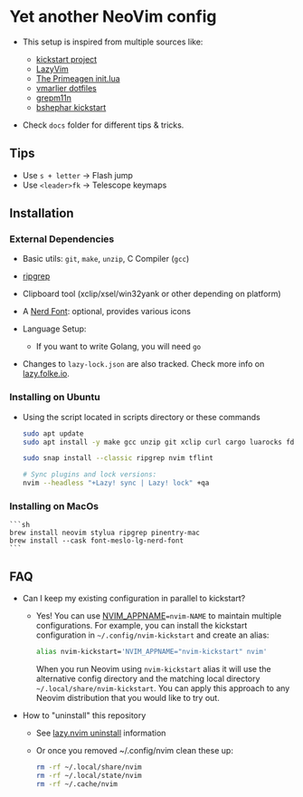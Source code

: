 # Yet another NeoVim config

- This setup is inspired from multiple sources like:
  - [kickstart project](https://github.com/nvim-lua/kickstart.nvim)
  - [LazyVim](https://www.lazyvim.org/configuration/)
  - [The Primeagen init.lua](https://github.com/ThePrimeagen/init.lua/)
  - [vmarlier dotfiles](https://github.com/vmarlier/dotfiles/tree/master/nvim)
  - [grepm11n](https://github.com/grem11n/dotfiles/tree/master/config/nvim)
  - [bshephar kickstart](https://github.com/bshephar/kickstart-nvim)

- Check `docs` folder for different tips & tricks.

## Tips

- Use `s + letter` → Flash jump 
- Use `<leader>fk` → Telescope keymaps

## Installation

### External Dependencies

- Basic utils: `git`, `make`, `unzip`, C Compiler (`gcc`)
- [ripgrep](https://github.com/BurntSushi/ripgrep#installation)
- Clipboard tool (xclip/xsel/win32yank or other depending on platform)
- A [Nerd Font](https://www.nerdfonts.com/): optional, provides various icons
- Language Setup:
  - If you want to write Golang, you will need `go`

- Changes to `lazy-lock.json` are also tracked. Check more info on [lazy.folke.io](https://lazy.folke.io/usage/lockfile).

### Installing on Ubuntu

- Using the script located in scripts directory or these commands

  ```sh
  sudo apt update
  sudo apt install -y make gcc unzip git xclip curl cargo luarocks fd-find python3-pip python3-neo python3-yamlfix shellcheck ansible-lint shellcheck markdownlint yamllint jq shfmt

  sudo snap install --classic ripgrep nvim tflint

  # Sync plugins and lock versions:
  nvim --headless "+Lazy! sync | Lazy! lock" +qa
  ```

### Installing on MacOs

    ```sh
    brew install neovim stylua ripgrep pinentry-mac
    brew install --cask font-meslo-lg-nerd-font
    ```

## FAQ

- Can I keep my existing configuration in parallel to kickstart?
  - Yes! You can use [NVIM_APPNAME](https://neovim.io/doc/user/starting.html#%24NVIM_APPNAME)`=nvim-NAME`
    to maintain multiple configurations. For example, you can install the kickstart
    configuration in `~/.config/nvim-kickstart` and create an alias:

    ```sh
    alias nvim-kickstart='NVIM_APPNAME="nvim-kickstart" nvim'
    ```

    When you run Neovim using `nvim-kickstart` alias it will use the alternative
    config directory and the matching local directory
    `~/.local/share/nvim-kickstart`. You can apply this approach to any Neovim
    distribution that you would like to try out.

- How to "uninstall" this repository
  - See [lazy.nvim uninstall](https://lazy.folke.io/usage#-uninstalling) information
  - Or once you removed ~/.config/nvim clean these up:

    ```sh
    rm -rf ~/.local/share/nvim
    rm -rf ~/.local/state/nvim
    rm -rf ~/.cache/nvim
    ```
